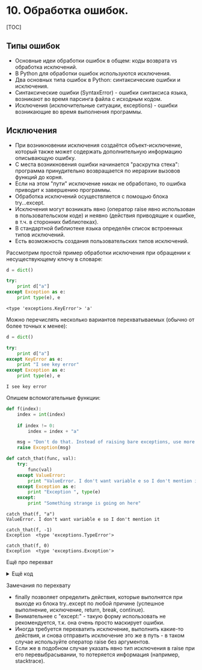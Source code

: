# 10. Обработка ошибок.

[TOC]

## Типы ошибок

* Основные идеи обработки ошибок в общем: коды возврата vs обработка исключений.
* В Python для обработки ошибок используются исключения.
* Два основных типа ошибок в Python: синтаксические ошибки и исключения.
* Синтаксические ошибки (SyntaxError) - ошибки синтаксиса языка, возникают во время парсинга файла с исходным кодом.
* Исключения (исключительные ситуации, exceptions) - ошибки возникающие во время выполнения программы.

## Исключения

* При возникновении исключения создаётся объект-исключение, который также может содержать дополнительную информацию описывающую ошибку.
* С места возникновения ошибки начинается "раскрутка стека": программа принудительно возвращается по иерархии вызовов функций до корня.
* Если на этом "пути" исключение никак не обработано, то ошибка приводит к завершению программы.
* Обработка исключений осуществляется с помощью блока try...except.
* Исключения могут возникать явно (оператор raise явно использован в пользовательском коде) и неявно (действия приводящие к ошибке, в т.ч. в сторонних библиотеках).
* В стандартной библиотеке языка определён список встроенных типов исключений.
* Есть возможность создания пользовательских типов исключений.

Рассмотрим простой пример обработки исключения при обращении к несуществующему ключу в словаре:

```python
d = dict()

try:
    print d["a"]
except Exception as e:
    print type(e), e
```

```
<type 'exceptions.KeyError'> 'a'
```


Можно перечислять несколько вариантов перехватываемых (обычно от более точных к менее):

```python
d = dict()

try:
    print d["a"]
except KeyError as e:
    print "I see key error"
except Exception as e:
    print type(e), e
```

```
I see key error
```


Опишем вспомогательные функции:

```python
def f(index):
    index = int(index)
    
    if index != 0:
        index = index + "a"

    msg = "Don't do that. Instead of raising bare exceptions, use more specific error type."
    raise Exception(msg)

def catch_that(func, val):
    try:
        func(val)
    except ValueError:
        print "ValueError. I don't want variable e so I don't mention it"
    except Exception as e:
        print "Exception ", type(e)
    except:
        print "Something strange is going on here"
```

```
catch_that(f, "a")
ValueError. I don't want variable e so I don't mention it

catch_that(f, -1)
Exception  <type 'exceptions.TypeError'>

catch_that(f, 0)
Exception  <type 'exceptions.Exception'>
```

Ещё про перехват

<details>
   <summary>Ещё код</summary>

```python
def catch_that_again(f):
    try:
        f()
    except (ValueError, TypeError):
        print "Hey! I know that guy!"
    except:
        print "Huh?"
    else:
        print "Everythin is ok"
    finally:
        print "Finally!"
```

```python
def raise_them_all():
    raise ValueError()
```

```
catch_that_again(raise_them_all)
Hey! I know that guy!
Finally!
```

```python
def say_hello():
    print "Hello"
```

```
catch_that_again(say_hello)
Hello
Everythin is ok
Finally!
```

```python
def break_things():
    raise 1 / 0
```

```
catch_that_again(break_things)
Huh?
Finally!
```

</details>

Замечания по перехвату

* finally позволяет определить действия, которые выполнятся при выходе из блока try..except по любой причине (успешное выполнение, исключение, return, break, continue).
* Внимательнее с "except:" - такую форму использовать не рекомендуется, т.к. она очень просто маскирует ошибки.
* Иногда требуется перехватить исключение, выполнить какие-то действия, и снова отправить исключение это же в путь - в таком случае используйте оператор raise без аргументов.
* Если же в подобном случае указать явно тип исключения в raise при его перевыбрасывании, то потеряется информация (например, stacktrace).

